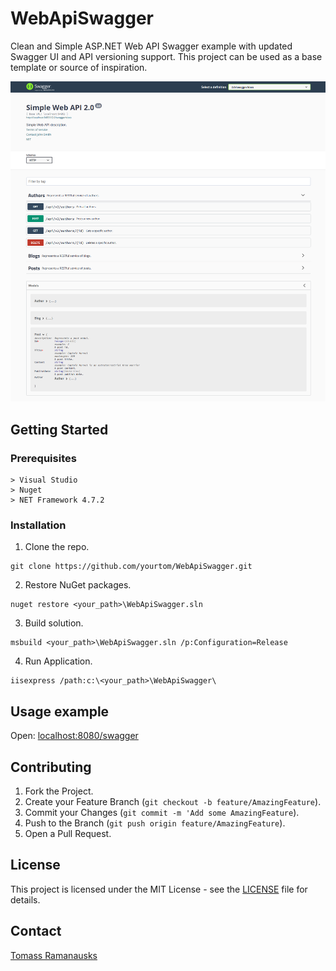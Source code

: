 # WebApiSwagger
Clean and Simple ASP.NET Web API Swagger example with updated Swagger UI and API versioning support. This project can be used as a base template or source of inspiration.

![Swagger UI](/docs/swagger_ui.png "Swagger UI")

## Getting Started

### Prerequisites
```
> Visual Studio
> Nuget
> NET Framework 4.7.2
```
### Installation
1. Clone the repo.
```
git clone https://github.com/yourtom/WebApiSwagger.git
```
2. Restore NuGet packages.
```
nuget restore <your_path>\WebApiSwagger.sln
```
3. Build solution.
```
msbuild <your_path>\WebApiSwagger.sln /p:Configuration=Release
```
4. Run Application.
```
iisexpress /path:c:\<your_path>\WebApiSwagger\
```

## Usage example
Open: [localhost:8080/swagger](http://localhost:8080/swagger)

## Contributing
1. Fork the Project.
2. Create your Feature Branch (`git checkout -b feature/AmazingFeature`).
3. Commit your Changes (`git commit -m 'Add some AmazingFeature`).
4. Push to the Branch (`git push origin feature/AmazingFeature`).
5. Open a Pull Request.

## License
This project is licensed under the MIT License - see the [LICENSE](/docs/LICENSE) file for details.

## Contact
[Tomass Ramanausks](https://www.linkedin.com/in/yourtom/)
